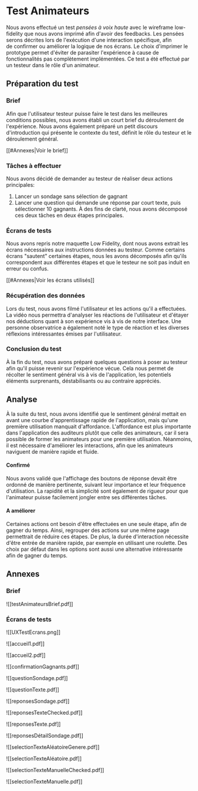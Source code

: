 # Test Animateurs

Nous avons effectué un test *pensées à voix haute* avec le wireframe low-fidelity que nous avons imprimé afin d'avoir des feedbacks. Les pensées serons décrites lors de l'exécution d'une interaction spécifique, afin de confirmer ou améliorer la logique de nos écrans. Le choix d'imprimer le prototype permet d'éviter de parasiter l'expérience à cause de fonctionnalités pas complètement implémentées. Ce test a été effectué par un testeur dans le rôle d'un animateur.

## Préparation du test

### Brief
Afin que l'utilisateur testeur puisse faire le test dans les meilleures conditions possibles, nous avons établi un court brief du déroulement de l'expérience. Nous avons également préparé un petit discours d'introduction qui présente le contexte du test, définit le rôle du testeur et le déroulement général. 

[[#Annexes|Voir le brief]]

### Tâches à effectuer
Nous avons décidé de demander au testeur de réaliser deux actions principales: 
1. Lancer un sondage sans sélection de gagnant
2. Lancer une question qui demande une réponse par court texte, puis sélectionner 10 gagnants. 
À des fins de clarté, nous avons décomposé ces deux tâches en deux étapes principales. 

### Écrans de tests
Nous avons repris notre maquette Low Fidelity, dont nous avons extrait les écrans nécessaires aux instructions données au testeur. Comme certains écrans "sautent" certaines étapes, nous les avons décomposés afin qu'ils correspondent aux différentes étapes et que le testeur ne soit pas induit en erreur ou confus. 

[[#Annexes|Voir les écrans utilisés]]

### Récupération des données

Lors du test, nous avons filmé l'utilisateur et les actions qu'il a effectuées. La vidéo nous permettra d'analyser les réactions de l'utilisateur et d'étayer nos déductions quant à son expérience vis à vis de notre interface. Une personne observatrice a également noté le type de réaction et les diverses réflexions intéressantes émises par l'utilisateur. 

### Conclusion du test

À la fin du test, nous avons préparé quelques questions à poser au testeur afin qu'il puisse revenir sur l'expérience vécue. Cela nous permet de récolter le sentiment général vis à vis de l'application, les potentiels éléments surprenants, déstabilisants ou au contraire appréciés. 

## Analyse

À la suite du test, nous avons identifié que le sentiment général mettait en avant une courbe d'apprentissage rapide de l'application, mais qu'une première utilisation manquait d'affordance. L'affordance est plus importante dans l'application des auditeurs plutôt que celle des animateurs, car il sera possible de former les animateurs pour une première utilisation. Néanmoins, il est nécessaire d'améliorer les interactions, afin que les animateurs naviguent de manière rapide et fluide.

#### Confirmé
Nous avons validé que l'affichage des boutons de réponse devait être ordonné de manière pertinente, suivant leur importance et leur fréquence d'utilisation. La rapidité et la simplicité sont également de rigueur pour que l'animateur puisse facilement jongler entre ses différentes tâches.

#### A améliorer
Certaines actions ont besoin d'être effectuées en une seule étape, afin de gagner du temps. Ainsi, regrouper des actions sur une même page permettrait de réduire ces étapes. De plus, la durée d'interaction nécessite d'être entrée de manière rapide, par exemple en utilisant une roulette. Des choix par défaut dans les options sont aussi une alternative intéressante afin de gagner du temps.


## Annexes

### Brief

![[testAnimateursBrief.pdf]]

### Écrans de tests

![[UXTestEcrans.png]]

![[accueil1.pdf]]

![[accueil2.pdf]]

![[confirmationGagnants.pdf]]

![[questionSondage.pdf]]

![[questionTexte.pdf]]

![[reponsesSondage.pdf]]

![[reponsesTexteChecked.pdf]]

![[reponsesTexte.pdf]]

![[reponsesDétailSondage.pdf]]

![[selectionTexteAléatoireGenere.pdf]]

![[selectionTexteAléatoire.pdf]]

![[selectionTexteManuelleChecked.pdf]]

![[selectionTexteManuelle.pdf]]